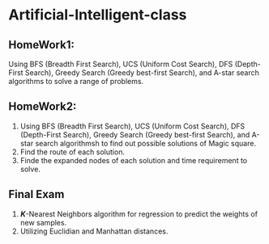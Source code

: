 # Artificial-Intelligent-class

## HomeWork1:
Using BFS (Breadth First Search), UCS (Uniform Cost Search), DFS (Depth-First Search), Greedy Search (Greedy best-first Search), and A-star search algorithms to solve a range of problems.

## HomeWork2:
1. Using BFS (Breadth First Search), UCS (Uniform Cost Search), DFS (Depth-First Search), Greedy Search (Greedy best-first Search), and A-star search algorithmsh to find out possible solutions of Magic square.
2. Find the route of each solution.
3. Finde the expanded nodes of each solution and time requirement to solve.

## Final Exam
1. ***K***-Nearest Neighbors algorithm for regression to predict the weights of new samples.
2. Utilizing Euclidian and Manhattan distances.
